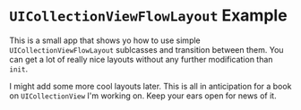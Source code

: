 # `UICollectionViewFlowLayout` Example

This is a small app that shows yo how to use simple `UICollectionViewFlowLayout` sublcasses and transition between them. You can get a lot of really nice layouts without any further modification than `init`.

I might add some more cool layouts later. This is all in anticipation for a book on `UICollectionView` I'm working on. Keep your ears open for news of it. 
